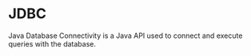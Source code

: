 # JDBC 
Java Database Connectivity is a Java API used to connect and execute queries with the database.
